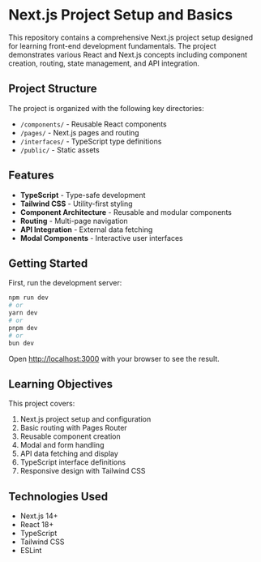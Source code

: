# Next.js Project Setup and Basics

This repository contains a comprehensive Next.js project setup designed for learning front-end development fundamentals. The project demonstrates various React and Next.js concepts including component creation, routing, state management, and API integration.

## Project Structure

The project is organized with the following key directories:
- `/components/` - Reusable React components
- `/pages/` - Next.js pages and routing
- `/interfaces/` - TypeScript type definitions
- `/public/` - Static assets

## Features

- **TypeScript** - Type-safe development
- **Tailwind CSS** - Utility-first styling
- **Component Architecture** - Reusable and modular components
- **Routing** - Multi-page navigation
- **API Integration** - External data fetching
- **Modal Components** - Interactive user interfaces

## Getting Started

First, run the development server:

```bash
npm run dev
# or
yarn dev
# or
pnpm dev
# or
bun dev
```

Open [http://localhost:3000](http://localhost:3000) with your browser to see the result.

## Learning Objectives

This project covers:
1. Next.js project setup and configuration
2. Basic routing with Pages Router
3. Reusable component creation
4. Modal and form handling
5. API data fetching and display
6. TypeScript interface definitions
7. Responsive design with Tailwind CSS

## Technologies Used

- Next.js 14+
- React 18+
- TypeScript
- Tailwind CSS
- ESLint
